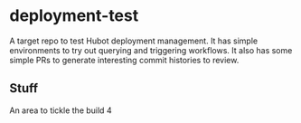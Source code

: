 # deployment-test

A target repo to test Hubot deployment management. It has simple environments to try out querying and triggering workflows. It also has some simple PRs to generate interesting commit histories to review.

## Stuff

An area to tickle the build 4
